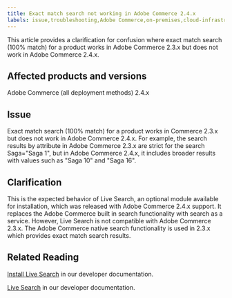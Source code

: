 ```yaml
---
title: Exact match search not working in Adobe Commerce 2.4.x
labels: issue,troubleshooting,Adobe Commerce,on-premises,cloud-infrastructure,clarification,exact match,product search,Live Search,native search,100% match,attribute,2.4.0,2.4.0-p1,2.4.1,2.4.1-p1,2.4.2,2.4.2-p1,2.4.2-p2,2.4.3,2.4.3-p1,2.4.3-p2,2.4.3-p3,2.4.4,2.4.4-p1,2.4.5
---
```


This article provides a clarification for confusion where exact match search (100% match) for a product works in Adobe Commerce 2.3.x but does not work in Adobe Commerce 2.4.x.

## Affected products and versions

Adobe Commerce (all deployment methods) 2.4.x

## Issue

Exact match search (100% match) for a product works in Commerce 2.3.x but does not work in Adobe Commerce 2.4.x. For example, the search results by attribute in Adobe Commerce 2.3.x are strict for the search Saga="Saga 1", but in Adobe Commerce 2.4.x, it includes broader results with values such as "Saga 10" and "Saga 16".

## Clarification

This is the expected behavior of Live Search, an optional module available for installation, which was released with Adobe Commerce 2.4.x support. It replaces the Adobe Commerce built in search functionality with search as a service. However, Live Search is not compatible with  Adobe Commerce 2.3.x. The Adobe Commerce native search functionality is used in 2.3.x which provides exact match search results.

## Related Reading

[Install Live Search](https://devdocs.magento.com/live-search/install.html) in our developer documentation.

[Live Search](https://devdocs.magento.com/live-search/overview.html?itm_source=devdocs&itm_medium=search_page&itm_campaign=federated_search&itm_term=Live%20Search) in our developer documentation.
